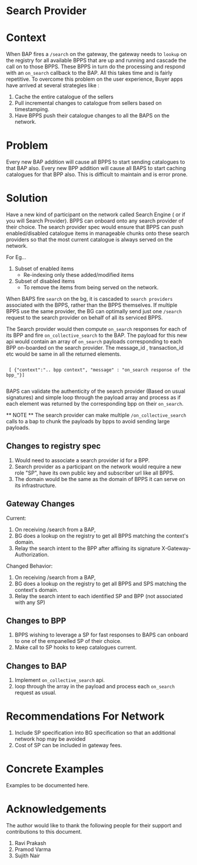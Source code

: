 # Search Provider <!-- Metadata: type: Outline; tags: todo; created: 2023-07-29 23:48:05; reads: 291; read: 2023-08-05 18:57:52; revision: 291; modified: 2023-08-05 18:57:52; importance: 1/5; urgency: 1/5; -->


# Context <!-- Metadata: type: Note; created: 2023-07-29 23:48:05; reads: 13; read: 2023-08-05 00:27:13; revision: 10; modified: 2023-08-05 00:27:09; -->
When BAP fires a `/search` on the gateway, the gateway needs to `lookup` on the registry for all available BPPS that are up and running and cascade the call on to those BPPS. These BPPS in turn do the processing and respond with an `on_search` callback to the BAP. All this takes time and is fairly repetitive. To overcome this problem on the user experience, Buyer apps have arrived at several strategies like : 
1. Cache the entire catalogue of the sellers 
2. Pull incremental changes to catalogue from sellers based on timestamping. 
3. Have BPPS push  their catalogue changes to all the BAPS on the network.





# Problem <!-- Metadata: type: Note; created: 2023-07-29 23:48:05; reads: 13; read: 2023-08-05 18:51:59; revision: 3; modified: 2023-08-05 00:29:50; -->
Every new BAP addition will cause all BPPS to start sending catalogues to that BAP also. Every new BPP addition will cause all BAPS to start caching catalogues for that BPP also. This is difficult to maintain and is error prone.  
# Solution <!-- Metadata: type: Note; created: 2023-07-29 23:48:05; reads: 94; read: 2023-08-05 18:52:50; revision: 81; modified: 2023-08-05 18:37:03; -->
Have a new kind of participant on the network called Search Engine ( or if you will Search Provider).  BPPS can onboard onto any search provider of their choice. The search provider spec would ensure that BPPS can push enabled/disabled catalogue items in manageable chunks onto these search providers so that the most current catalogue is always served on the network. 

For Eg...
1. Subset of enabled items
    * Re-indexing only these added/modified items
1. Subset of disabled items
    * To remove the items from being served on the network.

When BAPS fire `search` on the bg, it is cascaded to `search providers` associated with the BPPS, rather than the BPPS themselves. If multiple BPPS use the same provider, the BG can optimally send just one `/search` request to the search provider on behalf of all its serviced BPPS. 

The Search provider would then compute `on_search` responses for each of its  BPP and fire `on_collective_search` to the BAP. The payload for this new api would contain an array of `on_search` payloads corresponding to each BPP on-boarded on the search provider. The message_id , transaction_id etc would be same in all the returned elements.

```

 [ {"context":".. bpp context", "message" : "on_search response of the bpp_"}]


```

BAPS can validate the authenticity of the search provider (Based on usual signatures) and simple loop through the payload  array and process as if each element was returned by the corresponding  bpp on their `on_search`.
 

** NOTE ** The search provider can make multiple `/on_collective_search` calls to a bap to chunk the payloads by bpps to avoid sending large payloads.  
## Changes to registry spec <!-- Metadata: type: Note; created: 2023-08-05 18:12:00; reads: 26; read: 2023-08-05 18:51:54; revision: 18; modified: 2023-08-05 18:44:22; -->
1. Would need to associate a search provider id for a BPP. 
2. Search provider as a participant on the network would require a new role "SP", have its own public key and subscriber url like all BPPS. 
3. The domain would be the same as the domain of BPPS it can serve on its infrastructure.


## Gateway Changes <!-- Metadata: type: Note; created: 2023-08-05 18:25:43; reads: 22; read: 2023-08-05 18:51:56; revision: 15; modified: 2023-08-05 18:45:41; -->
Current: 

1. On receiving /search from a BAP, 
1. BG does  a lookup on the registry to get all BPPS matching the context's domain. 
1. Relay the search intent to the BPP after affixing its signature X-Gateway-Authorization.

Changed Behavior:

1. On receiving /search from a BAP, 
1. BG does  a lookup on the registry to get all BPPS and SPS matching the context's domain. 
1. Relay the search intent to each identified SP and BPP (not associated with any SP)
 
## Changes to BPP <!-- Metadata: type: Note; created: 2023-08-05 18:45:57; reads: 11; read: 2023-08-05 18:51:49; revision: 4; modified: 2023-08-05 18:51:01; -->
1. BPPS wishing to leverage a SP for fast responses to BAPS can onboard to one of the empanelled SP of their choice.
1. Make call to SP hooks to keep catalogues current.
## Changes to BAP <!-- Metadata: type: Note; created: 2023-08-05 18:51:46; reads: 7; read: 2023-08-05 18:54:09; revision: 4; modified: 2023-08-05 18:54:04; -->
1. Implement `on_collective_search` api. 
1. loop through the array in the payload and process each `on_search` request as usual. 

# Recommendations For Network <!-- Metadata: type: Note; created: 2023-07-29 23:48:05; reads: 16; read: 2023-08-05 18:57:52; revision: 14; modified: 2023-08-05 18:57:52; -->
1. Include SP specification into BG specification so that an additional network hop may be avoided
1. Cost of SP can be included in gateway fees. 
  
# Concrete Examples <!-- Metadata: type: Note; created: 2023-07-29 23:48:05; reads: 3; read: 2023-08-05 00:15:12; revision: 1; modified: 2023-07-29 23:48:05; -->


Examples to be documented here.


# Acknowledgements <!-- Metadata: type: Note; created: 2023-07-29 23:48:05; reads: 3; read: 2023-08-05 00:15:13; revision: 1; modified: 2023-07-29 23:48:05; -->

The author would like to thank the following people for their support and contributions to this document. 


1. Ravi Prakash
2. Pramod Varma
3. Sujith Nair
